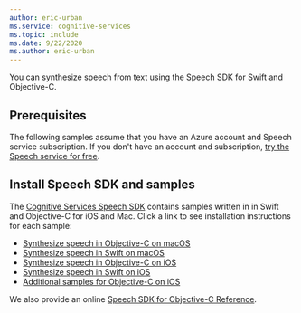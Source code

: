 ```yaml
---
author: eric-urban
ms.service: cognitive-services
ms.topic: include
ms.date: 9/22/2020
ms.author: eric-urban
---
```


You can synthesize speech from text using the Speech SDK for Swift and Objective-C.

## Prerequisites

The following samples assume that you have an Azure account and Speech service subscription. If you don't have an account and subscription, [try the Speech service for free](../../../overview.md#try-the-speech-service-for-free).

## Install Speech SDK and samples

The [Cognitive Services Speech SDK](https://github.com/Azure-Samples/cognitive-services-speech-sdk) contains samples written in in Swift and Objective-C for iOS and Mac. Click a link to see installation instructions for each sample:

* [Synthesize speech in Objective-C on macOS](https://github.com/Azure-Samples/cognitive-services-speech-sdk/tree/master/quickstart/objectivec/macos/text-to-speech)
* [Synthesize speech in Swift on macOS](https://github.com/Azure-Samples/cognitive-services-speech-sdk/tree/master/quickstart/swift/macos/text-to-speech)
* [Synthesize speech in Objective-C on iOS](https://github.com/Azure-Samples/cognitive-services-speech-sdk/tree/master/quickstart/objectivec/ios/text-to-speech)
* [Synthesize speech in Swift on iOS](https://github.com/Azure-Samples/cognitive-services-speech-sdk/tree/master/quickstart/swift/ios/text-to-speech)
* [Additional samples for Objective-C on iOS](https://github.com/Azure-Samples/cognitive-services-speech-sdk/tree/master/samples/objective-c/ios)

We also provide an online [Speech SDK for Objective-C Reference](/objectivec/cognitive-services/speech/).

